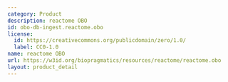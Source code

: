```yaml
---
category: Product
description: reactome OBO
id: obo-db-ingest.reactome.obo
license:
  id: https://creativecommons.org/publicdomain/zero/1.0/
  label: CC0-1.0
name: reactome OBO
url: https://w3id.org/biopragmatics/resources/reactome/reactome.obo
layout: product_detail
---
```

